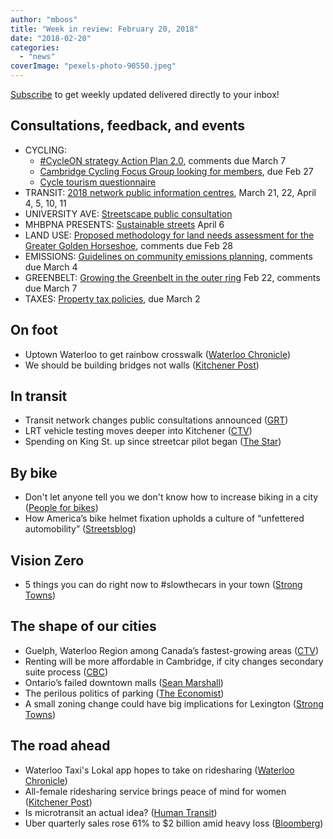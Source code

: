 ```yaml
---
author: "mboos"
title: "Week in review: February 20, 2018"
date: "2018-02-20"
categories: 
  - "news"
coverImage: "pexels-photo-90550.jpeg"
---
```


[Subscribe](https://eepurl.com/4Mtkf) to get weekly updated delivered directly to your inbox!

## Consultations, feedback, and events

- CYCLING:
    - [#CycleON strategy Action Plan 2.0](https://www.ebr.gov.on.ca/ERS-WEB-External/displaynoticecontent.do?noticeId=MTMzOTQ4&statusId=MjAzNzQ5&language=en), comments due March 7
    - [Cambridge Cycling Focus Group looking for members](https://forms.cambridge.ca/Community-Development/Cambridge-Cycling-Focus-Group), due Feb 27
    - [Cycle tourism questionnaire](https://docs.google.com/forms/d/e/1FAIpQLSchm_p8gBUAedLIRKULgfcLHlGPsNhzt7jEiWfMl5dlLx58AA/viewform?fbzx=3167827818780815000)
- TRANSIT: [2018 network public information centres](https://www.grt.ca/en/about-grt/2018-public-information-centres.aspx), March 21, 22, April 4, 5, 10, 11
- UNIVERSITY AVE: [Streetscape public consultation](https://www.universityavegateway.com/)
- MHBPNA PRESENTS: [Sustainable streets](https://www.mhbpna.org/publicforum/#SS) April 6
- LAND USE: [Proposed methodology for land needs assessment for the Greater Golden Horseshoe](https://www.ebr.gov.on.ca/ERS-WEB-External/displaynoticecontent.do?noticeId=MTM0MTM0&statusId=MjA0MDcx&language=en), comments due Feb 28
- EMISSIONS: [Guidelines on community emissions planning](https://www.ebr.gov.on.ca/ERS-WEB-External/displaynoticecontent.do?noticeId=MTM0MjUy&statusId=MjA0MjMy&language=en), comments due March 4
- GREENBELT: [Growing the Greenbelt in the outer ring](https://www.mah.gov.on.ca/Page17641.aspx) Feb 22, comments due March 7
- TAXES: [Property tax policies](https://www.peakdemocracy.com/portals/274/Issue_5977), due March 2

<!--more-->

## On foot

- Uptown Waterloo to get rainbow crosswalk ([Waterloo Chronicle](https://www.waterloochronicle.ca/news-story/8136938-uptown-waterloo-to-get-rainbow-crosswalk/))
- We should be building bridges not walls ([Kitchener Post](https://www.kitchenerpost.ca/opinion-story/8130279-we-should-be-building-bridges-not-walls/))

## In transit

- Transit network changes public consultations announced ([GRT](https://www.grt.ca/en/about-grt/2018-public-information-centres.aspx))
- LRT vehicle testing moves deeper into Kitchener ([CTV](https://kitchener.ctvnews.ca/lrt-vehicle-testing-moves-deeper-into-kitchener-1.3805470))
- Spending on King St. up since streetcar pilot began ([The Star](https://www.thestar.com/news/gta/transportation/2018/02/16/spending-on-king-st-up-since-streetcar-pilot-began.html))

## By bike

- Don't let anyone tell you we don't know how to increase biking in a city ([People for bikes](https://peopleforbikes.org/blog/dont-let-anyone-tell-you-that-we-dont-know-how-to-increase-biking/))
- How America’s bike helmet fixation upholds a culture of “unfettered automobility” ([Streetsblog](https://usa.streetsblog.org/2018/02/14/how-americas-bike-helmet-fixation-upholds-a-culture-of-unfettered-automobility/))

## Vision Zero

- 5 things you can do right now to #slowthecars in your town ([Strong Towns](https://www.strongtowns.org/journal/2018/2/15/5-things-you-can-do-right-now-to-slowthecars-in-your-town))

## The shape of our cities

- Guelph, Waterloo Region among Canada’s fastest-growing areas ([CTV](https://kitchener.ctvnews.ca/guelph/guelph-waterloo-region-among-canada-s-fastest-growing-areas-1.3803380))
- Renting will be more affordable in Cambridge, if city changes secondary suite process ([CBC](https://www.cbc.ca/news/canada/kitchener-waterloo/cambridge-basement-apartment-secondary-suite-rental-1.4533431))
- Ontario’s failed downtown malls ([Sean Marshall](https://seanmarshall.ca/2018/02/14/ontarios-failed-downtown-malls/))
- The perilous politics of parking ([The Economist](https://medium.economist.com/the-perilous-politics-of-parking-43f1f34d4b97))
- A small zoning change could have big implications for Lexington ([Strong Towns](https://www.strongtowns.org/journal/2018/2/14/a-small-zoning-change-could-have-big-implications-for-lexington))

## The road ahead

- Waterloo Taxi's Lokal app hopes to take on ridesharing ([Waterloo Chronicle](https://www.waterloochronicle.ca/news-story/8129232-waterloo-taxi-s-lokal-app-hopes-to-take-on-ridesharing/))
- All-female ridesharing service brings peace of mind for women ([Kitchener Post](https://www.kitchenerpost.ca/news-story/8124818-all-female-ridesharing-service-brings-peace-of-mind-for-women/))
- Is microtransit an actual idea? ([Human Transit](https://humantransit.org/2018/02/is-microtransit-an-actual-idea.html))
- Uber quarterly sales rose 61% to $2 billion amid heavy loss ([Bloomberg](https://www.bloomberg.com/news/articles/2018-02-13/uber-sales-reach-7-5-billion-in-2017-despite-persistent-turmoil))
